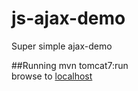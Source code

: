 js-ajax-demo
============

Super simple ajax-demo

##Running
mvn tomcat7:run  
browse to [localhost](http://localhost/)